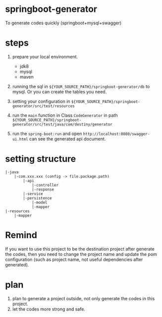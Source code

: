 # springboot-generator
To generate codes quickly (springboot+mysql+swagger)

# steps
1. prepare your local environment.
    * jdk8
    * mysql
    * maven
    
2. running the sql in `${YOUR_SOURCE_PATH}/springboot-generator/db` to mysql. Or you can create the tables you need.
3. setting your configuration in `${YOUR_SOURCE_PATH}/springboot-generator/src/test/resources`
4. run the `main` function in Class `CodeGenerator` in path `${YOUR_SOURCE_PATH}/springboot-generator/src/test/java/com/destiny/generator`
5. run the `spring-boot:run` and open `http://localhost:8080/swagger-ui.html` can see the generated api document.

# setting structure
```
|-java
    |-com.xxx.xxx (config -> file.package.path)
        |-api
            |-controller
            |-response
        |-service
        |-persistence
            |-model
            |-mapper
|-resources
    |-mapper
```

# Remind
If you want to use this project to be the destination project after generate the codes, then you need to change the project name and update the pom configuration (such as project name, not useful dependencies after generated). 

# plan
1. plan to generate a project outside, not only generate the codes in this project.
2. let the codes more strong and safe.